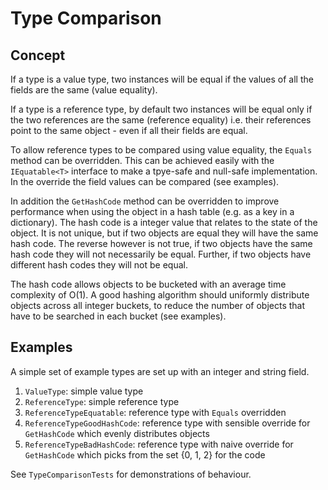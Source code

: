 # Type Comparison

## Concept

If a type is a value type, two instances will be equal if the values of all the fields are the same (value equality).

If a type is a reference type, by default two instances will be equal only if the two references are the same (reference equality) 
i.e. their references point to the same object - even if all their fields are equal.

To allow reference types to be compared using value equality, the `Equals` method can be overridden. 
This can be achieved easily with the `IEquatable<T>` interface to make a tpye-safe and null-safe implementation.
In the override the field values can be compared (see examples).

In addition the `GetHashCode` method can be overridden to improve performance when using the object in a hash table
(e.g. as a key in a dictionary). 
The hash code is a integer value that relates to the state of the object.
It is not unique, but if two objects are equal they will have the same hash code.
The reverse however is not true, if two objects have the same hash code they will not necessarily be equal.
Further, if two objects have different hash codes they will not be equal.

The hash code allows objects to be bucketed with an average time complexity of O(1).
A good hashing algorithm should uniformly distribute objects across all integer buckets,
to reduce the number of objects that have to be searched in each bucket (see examples).

## Examples

A simple set of example types are set up with an integer and string field.

1. `ValueType`: simple value type
2. `ReferenceType`: simple reference type
3. `ReferenceTypeEquatable`: reference type with `Equals` overridden
4. `ReferenceTypeGoodHashCode`: reference type with sensible override for `GetHashCode` which evenly distributes objects
5. `ReferenceTypeBadHashCode`: reference type with naive override for `GetHashCode` which picks from the set {0, 1, 2} for the code

See `TypeComparisonTests` for demonstrations of behaviour.